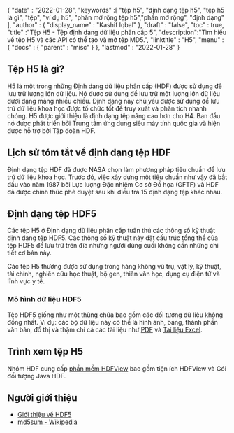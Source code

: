 {
  "date" : "2022-01-28",
  "keywords" :[ "tệp h5", "định dạng tệp h5", "tệp h5 là gì", "tệp", "ví dụ h5", "phần mở rộng tệp h5","phần mở rộng", "định dạng" ],
  "author" : {
    "display_name" : "Kashif Iqbal"
},
  "draft" : "false",
  "toc" : true,
  "title" :"Tệp H5 - Tệp định dạng dữ liệu phân cấp 5",
  "description":"Tìm hiểu về tệp H5 và các API có thể tạo và mở tệp MD5.",
  "linktitle" : "H5",
  "menu" : {
    "docs" : {
      "parent" : "misc"
}
},
  "lastmod" : "2022-01-28"
}

## Tệp H5 là gì?

H5 là một trong những Định dạng dữ liệu phân cấp (HDF) được sử dụng để lưu trữ lượng lớn dữ liệu. Nó được sử dụng để lưu trữ một lượng lớn dữ liệu dưới dạng mảng nhiều chiều. Định dạng này chủ yếu được sử dụng để lưu trữ dữ liệu khoa học được tổ chức tốt để truy xuất và phân tích nhanh chóng. H5 được giới thiệu là định dạng tệp nâng cao hơn cho H4. Ban đầu nó được phát triển bởi Trung tâm ứng dụng siêu máy tính quốc gia và hiện được hỗ trợ bởi Tập đoàn HDF.

## Lịch sử tóm tắt về định dạng tệp HDF

Định dạng tệp HDF đã được NASA chọn làm phương pháp tiêu chuẩn để lưu trữ dữ liệu khoa học. Trước đó, việc xây dựng một tiêu chuẩn như vậy đã bắt đầu vào năm 1987 bởi Lực lượng Đặc nhiệm Cơ sở Đồ họa (GFTF) và HDF đã được chính thức phê duyệt sau khi điều tra 15 định dạng tệp khác nhau.

## Định dạng tệp HDF5

Các tệp H5 ở Định dạng dữ liệu phân cấp tuân thủ các thông số kỹ thuật định dạng tệp HDF5. Các thông số kỹ thuật này đặt cấu trúc tổng thể của tệp HDF5 để lưu trữ trên đĩa nhưng người dùng cuối không cần những chi tiết cơ bản này.

Các tệp H5 thường được sử dụng trong hàng không vũ trụ, vật lý, kỹ thuật, tài chính, nghiên cứu học thuật, bộ gen, thiên văn học, dụng cụ điện tử và lĩnh vực y tế.

### Mô hình dữ liệu HDF5

Tệp HDF5 giống như một thùng chứa bao gồm các đối tượng dữ liệu không đồng nhất. Ví dụ: các bộ dữ liệu này có thể là hình ảnh, bảng, thành phần văn bản, đồ thị và thậm chí cả các tài liệu như [PDF](/vi/pdf/) và [Tài liệu Excel](/vi/spreadsheet/).

## Trình xem tệp H5

Nhóm HDF cung cấp [phần mềm HDFView](https://www.hdfgroup.org/solutions/hdf5/) bao gồm tiện ích HDFView và Gói đối tượng Java HDF.

## Người giới thiệu

* [Giới thiệu về HDF5](http://portal.hdfgroup.org/display/HDF5/Introduction+to+HDF5)
* [md5sum - Wikipedia](https://en.wikipedia.org/wiki/Md5sum)

